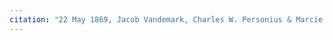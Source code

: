 ```yaml
---
citation: "22 May 1869, Jacob Vandemark, Charles W. Personius & Marcie E. his wife to William B. Wolcott, Caroline Deeds Book 1, p572, Tompkins County Clerk, Ithaca NY."
---
```



